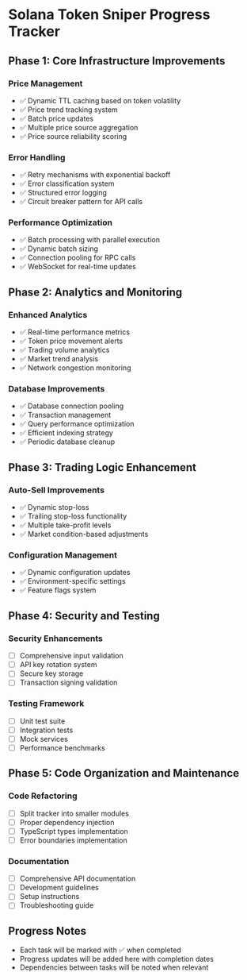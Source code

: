 # Solana Token Sniper Progress Tracker

## Phase 1: Core Infrastructure Improvements

### Price Management
- ✅ Dynamic TTL caching based on token volatility
- ✅ Price trend tracking system
- ✅ Batch price updates
- ✅ Multiple price source aggregation
- ✅ Price source reliability scoring

### Error Handling
- ✅ Retry mechanisms with exponential backoff
- ✅ Error classification system
- ✅ Structured error logging
- ✅ Circuit breaker pattern for API calls

### Performance Optimization
- ✅ Batch processing with parallel execution
- ✅ Dynamic batch sizing
- ✅ Connection pooling for RPC calls
- ✅ WebSocket for real-time updates

## Phase 2: Analytics and Monitoring

### Enhanced Analytics
- ✅ Real-time performance metrics
- ✅ Token price movement alerts
- ✅ Trading volume analytics
- ✅ Market trend analysis
- ✅ Network congestion monitoring

### Database Improvements
- ✅ Database connection pooling
- ✅ Transaction management
- ✅ Query performance optimization
- ✅ Efficient indexing strategy
- ✅ Periodic database cleanup

## Phase 3: Trading Logic Enhancement

### Auto-Sell Improvements
- ✅ Dynamic stop-loss
- ✅ Trailing stop-loss functionality
- ✅ Multiple take-profit levels
- ✅ Market condition-based adjustments

### Configuration Management
- ✅ Dynamic configuration updates
- ✅ Environment-specific settings
- ✅ Feature flags system

## Phase 4: Security and Testing

### Security Enhancements
- [ ] Comprehensive input validation
- [ ] API key rotation system
- [ ] Secure key storage
- [ ] Transaction signing validation

### Testing Framework
- [ ] Unit test suite
- [ ] Integration tests
- [ ] Mock services
- [ ] Performance benchmarks

## Phase 5: Code Organization and Maintenance

### Code Refactoring
- [ ] Split tracker into smaller modules
- [ ] Proper dependency injection
- [ ] TypeScript types implementation
- [ ] Error boundaries implementation

### Documentation
- [ ] Comprehensive API documentation
- [ ] Development guidelines
- [ ] Setup instructions
- [ ] Troubleshooting guide

## Progress Notes
- Each task will be marked with ✅ when completed
- Progress updates will be added here with completion dates
- Dependencies between tasks will be noted when relevant
